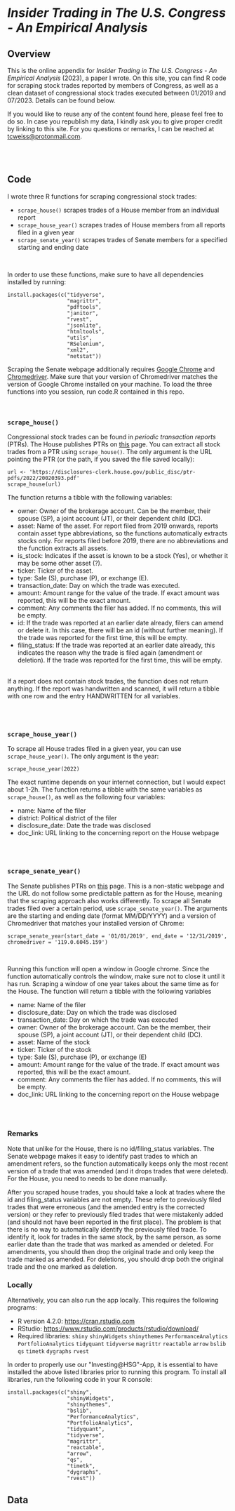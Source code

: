 # *Insider Trading in The U.S. Congress - An Empirical Analysis*


<a name="overview"></a>

## Overview
This is the online appendix for *Insider Trading in The U.S. Congress - An Empirical Analysis* (2023), a paper I wrote. On this site, you can find R code for scraping stock trades reported by members of Congress, as well as a clean dataset of congressional stock trades executed between 01/2019 and 07/2023. Details can be found below.

If you would like to reuse any of the content found here, please feel free to do so. In case you republish my data, I kindly ask you to give proper credit by linking to this site. For you questions or remarks, I can be reached at tcweiss@protonmail.com.



<br><br>

<a name="code"></a>
## Code

I wrote three R functions for scraping congressional stock trades:
- `scrape_house()` scrapes trades of a House member from an individual report
- `scrape_house_year()` scrapes trades of House members from all reports filed in a given year
- `scrape_senate_year()` scrapes trades of Senate members for a specified starting and ending date

<br>

In order to use these functions, make sure to have all dependencies installed by running:

```
install.packages(c("tidyverse",                
                   "magrittr",        
                   "pdftools",          
                   "janitor",                
                   "rvest", 
                   "jsonlite",
                   "htmltools",
                   "utils",
                   "RSelenium",
                   "xml2",
                   "netstat"))
```

Scraping the Senate webpage additionally requires [Google Chrome](https://www.google.com/chrome/) and [Chromedriver](https://chromedriver.chromium.org/home). Make sure that your version of Chromedriver matches the version of Google Chrome installed on your machine. To load the three functions into you session, run code.R contained in this repo.



<br>

### `scrape_house()`

Congressional stock trades can be found in *periodic transaction reports* (PTRs). The House publishes PTRs on [this](https://disclosures-clerk.house.gov/FinancialDisclosure) page. You can extract all stock trades from a PTR using `scrape_house()`. The only argument is the URL pointing the PTR (or the path, if you saved the file saved locally):

```
url <- 'https://disclosures-clerk.house.gov/public_disc/ptr-pdfs/2022/20020393.pdf'
scrape_house(url)

```

The function returns a tibble with the following variables:
- owner: Owner of the brokerage account. Can be the member, their spouse (SP), a joint account (JT), or their dependent child (DC).
- asset: Name of the asset. For report filed from 2019 onwards, reports contain asset type abbreviations, so the functions automatically extracts stocks only. For reports filed before 2019, there are no abbreviations and the function extracts all assets.
- is_stock: Indicates if the asset is known to be a stock (Yes), or whether it may be some other asset (?).
- ticker: Ticker of the asset.
- type: Sale (S), purchase (P), or exchange (E).
- transaction_date: Day on which the trade was executed.
- amount: Amount range for the value of the trade. If exact amount was reported, this will be the exact amount.
- comment: Any comments the filer has added. If no comments, this will be empty.
- id: If the trade was reported at an earlier date already, filers can amend or delete it. In this case, there will be an id (without further meaning). If the trade was reported for the first time, this will be empty.
- filing_status: If the trade was reported at an earlier date already, this indicates the reason why the trade is filed again (amendment or deletion). If the trade was reported for the first time, this will be empty.

<br>
If a report does not contain stock trades, the function does not return anything. If the report was handwritten and scanned, it will return a tibble with one row and the entry HANDWRITTEN for all variables.

<br><br>

### `scrape_house_year()`

To scrape all House trades filed in a given year, you can use `scrape_house_year()`. The only argument is the year:

```
scrape_house_year(2022)

```

The exact runtime depends on your internet connection, but I would expect about 1-2h. The function returns a tibble with the same variables as `scrape_house()`, as well as the following four variables:
- name: Name of the filer
- district: Political district of the filer
- disclosure_date: Date the trade was disclosed
- doc_link: URL linking to the concerning report on the House webpage

<br><br>

### `scrape_senate_year()`

The Senate publishes PTRs on [this](https://efdsearch.senate.gov/search/) page. This is a non-static webpage and the URL do not follow some predictable pattern as for the House, meaning that the scraping approach also works differently. To scrape all Senate trades filed over a certain period, use `scrape_senate_year()`. The arguments are the starting and ending date (format MM/DD/YYYY) and a version of Chromedriver that matches your installed version of Chrome:

```
scrape_senate_year(start_date = '01/01/2019', end_date = '12/31/2019', chromedriver = '119.0.6045.159')

```

<br>

Running this function will open a window in Google chrome. Since the function automatically controls the window, make sure not to close it until it has run. Scraping a window of one year takes about the same time as for the House. The function will return a tibble with the following variables

- name: Name of the filer
- disclosure_date: Day on which the trade was disclosed
- transaction_date: Day on which the trade was executed
- owner: Owner of the brokerage account. Can be the member, their spouse (SP), a joint account (JT), or their dependent child (DC).
- asset: Name of the stock
- ticker: Ticker of the stock
- type: Sale (S), purchase (P), or exchange (E)
- amount: Amount range for the value of the trade. If exact amount was reported, this will be the exact amount.
- comment: Any comments the filer has added. If no comments, this will be empty.
- doc_link: URL linking to the concerning report on the House webpage

<br><br>

### Remarks

Note that unlike for the House, there is no id/filing_status variables. The Senate webpage makes it easy to identify past trades to which an amendment refers, so the function automatically keeps only the most recent version of a trade that was amended (and it drops trades that were deleted). For the House, you need to needs to be done manually. 

After you scraped house trades, you should take a look at trades where the id and filing_status variables are not empty. These refer to previously filed trades that were erroneous (and the amended entry is the corrected version) or they refer to previously filed trades that were mistakenly added (and should not have been reported in the first place). The problem is that there is no way to automatically identify the previously filed trade. To identify it, look for trades in the same stock, by the same person, as some earlier date than the trade that was marked as amended or deleted. For amendments, you should then drop the original trade and only keep the trade marked as amended. For deletions, you should drop both the original trade and the one marked as deletion.



<a name="data"></a>


### Locally

Alternatively, you can also run the app locally. This requires the following programs:
- R version 4.2.0: https://cran.rstudio.com 
- RStudio: https://www.rstudio.com/products/rstudio/download/
- Required libraries: ```shiny``` ```shinyWidgets``` ```shinythemes``` ```PerformanceAnalytics``` ```PortfolioAnalytics``` ```tidyquant``` ```tidyverse``` ```magrittr``` ```reactable``` ```arrow``` ```bslib``` ```qs``` ```timetk``` ```dygraphs``` ```rvest```

In order to properly use our "Investing@HSG"-App, it is essential to have installed the above listed libraries prior to running this program. To install all libraries, run the following code in your R console:

```
install.packages(c("shiny",                
                   "shinyWidgets",        
                   "shinythemes",          
                   "bslib",                
                   "PerformanceAnalytics", 
                   "PortfolioAnalytics",
                   "tidyquant",
                   "tidyverse",
                   "magrittr",
                   "reactable",
                   "arrow",
                   "qs",
                   "timetk",
                   "dygraphs",
                   "rvest"))
```

<a name="data"></a>
## Data
